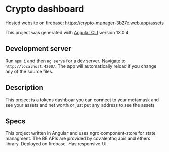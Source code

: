 # Crypto dashboard

Hosted website on firebase: https://crypto-manager-3b27e.web.app/assets

This project was generated with [Angular CLI](https://github.com/angular/angular-cli) version 13.0.4.

## Development server

Run `npm i` and then `ng serve` for a dev server. Navigate to `http://localhost:4200/`. The app will automatically reload if you change any of the source files.

## Description
This project is a tokens dashboar you can connect to your metamask and see your assets and net worth or just put any address to see the assets

## Specs
This project written in Angular and uses ngrx component-store for state managment.
The BE APIs are provided by covalenthq apis and ethers library.
Deployed on firebase.
Has responsive UI.
